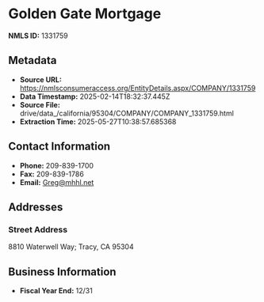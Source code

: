 # Golden Gate Mortgage

**NMLS ID:** 1331759

## Metadata
- **Source URL:** https://nmlsconsumeraccess.org/EntityDetails.aspx/COMPANY/1331759
- **Data Timestamp:** 2025-02-14T18:32:37.445Z
- **Source File:** drive/data_/california/95304/COMPANY/COMPANY_1331759.html
- **Extraction Time:** 2025-05-27T10:38:57.685368

## Contact Information
- **Phone:** 209-839-1700
- **Fax:** 209-839-1786
- **Email:** Greg@mhhl.net

## Addresses
### Street Address
8810 Waterwell Way; Tracy, CA 95304

## Business Information
- **Fiscal Year End:** 12/31
